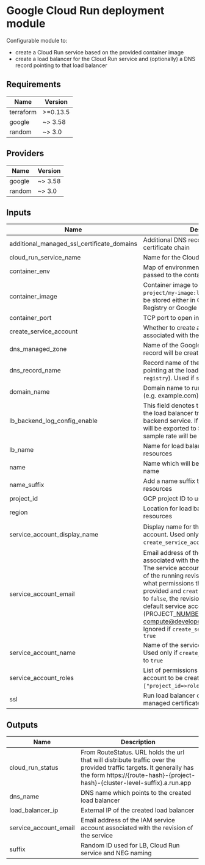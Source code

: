 <!--- BEGIN_TF_DOCS --->
# Google Cloud Run deployment module

Configurable module to:

* create a Cloud Run service based on the provided container image
* create a load balancer for the Cloud Run service and (optionally) a DNS record pointing to that load balancer

## Requirements

| Name | Version |
|------|---------|
| terraform | >=0.13.5 |
| google | ~> 3.58 |
| random | ~> 3.0 |

## Providers

| Name | Version |
|------|---------|
| google | ~> 3.58 |
| random | ~> 3.0 |

## Inputs

| Name | Description | Type | Default | Required |
|------|-------------|------|---------|:--------:|
| additional\_managed\_ssl\_certificate\_domains | Additional DNS records to be included in the certificate chain | `list(string)` | `[]` | no |
| cloud\_run\_service\_name | Name for the Cloud Run service | `string` | n/a | yes |
| container\_env | Map of environment variables that will be passed to the container | `map(string)` | `null` | no |
| container\_image | Container image to use, eg. `gcr.io/my-project/my-image:latest`. Image needs to be stored either in Google Container Registry or Google Artifact Registry | `string` | n/a | yes |
| container\_port | TCP port to open in the container | `number` | `8080` | no |
| create\_service\_account | Whether to create a new service account associated with the revision of the service | `bool` | `false` | no |
| dns\_managed\_zone | Name of the Google managed zone the DNS record will be created in | `string` | `""` | no |
| dns\_record\_name | Record name of the `domain_name` parameter pointing at the load balancer on (e.g. `registry`). Used if `ssl` is `true` | `string` | `""` | no |
| domain\_name | Domain name to run the load balancer on (e.g. example.com). Used if `ssl` is `true` | `string` | `""` | no |
| lb\_backend\_log\_config\_enable | This field denotes the logging options for the load balancer traffic served by this backend service. If logging is enabled, logs will be exported to Stackdriver. If set `true` sample rate will be set 1.0. | `bool` | `null` | no |
| lb\_name | Name for load balancer and associated resources | `string` | `"cr-lb"` | no |
| name | Name which will be used as a part of NEG name | `string` | `"cr"` | no |
| name\_suffix | Add a name suffix to relevant Terraform resources | `string` | `""` | no |
| project\_id | GCP project ID to use | `string` | n/a | yes |
| region | Location for load balancer and Cloud Run resources | `string` | `"europe-west3"` | no |
| service\_account\_display\_name | Display name for the created service account. Used only if `create_service_account` is set to `true` | `string` | `"Cloud Run service account"` | no |
| service\_account\_email | Email address of the IAM service account associated with the revision of the service. The service account represents the identity of the running revision, and determines what permissions the revision has. If not provided and `create_service_account` is set to `false`, the revision will use the project's default service account (PROJECT\_NUMBER-compute@developer.gserviceaccount.com). Ignored if `create_service_account` is set to `true` | `string` | `null` | no |
| service\_account\_name | Name of the service account to create. Used only if `create_service_account` is set to `true` | `string` | `"cr-sa"` | no |
| service\_account\_roles | List of permissions set to the service account to be created. E.g. `["project_id=>roles/editor"]`. | `list(string)` | `[]` | no |
| ssl | Run load balancer on HTTPS and provision managed certificate with provided `domain` | `bool` | `true` | no |

## Outputs

| Name | Description |
|------|-------------|
| cloud\_run\_status | From RouteStatus. URL holds the url that will distribute traffic over the provided traffic targets. It generally has the form https://{route-hash}-{project-hash}-{cluster-level-suffix}.a.run.app |
| dns\_name | DNS name which points to the created load balancer |
| load\_balancer\_ip | External IP of the created load balancer |
| service\_account\_email | Email address of the IAM service account associated with the revision of the service |
| suffix | Random ID used for LB, Cloud Run service and NEG naming |

<!--- END_TF_DOCS --->

